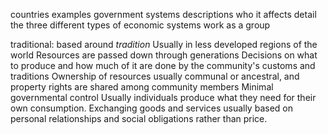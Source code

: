countries examples
government systems
descriptions
who it affects 
detail the three different types of economic systems
work as a group 


traditional:
based around *tradition*
Usually in less developed regions of the world
Resources are passed down through generations 
Decisions on what to produce and how much of it are done by the community's customs and traditions 
Ownership of resources usually communal or ancestral, and property rights are shared among community members 
Minimal governmental control 
Usually individuals produce what they need for their own consumption.
Exchanging goods and services usually based on personal relationships and social obligations rather than price.